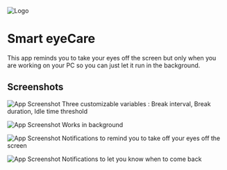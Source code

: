 
![Logo](./eye1.ico)

    
# Smart eyeCare

This app reminds you to take your eyes off the screen but only when you are working on your PC so you can just let it run in the background.
## Screenshots

![App Screenshot](https://raw.github.com/Dev-VRaj/Smart-eyeCare/main/Screenshots/Screenshot1.png)
Three customizable variables : Break interval, Break duration, Idle time threshold

![App Screenshot](https://raw.github.com/Dev-VRaj/Smart-eyeCare/main/Screenshots/Screenshot2.png)
Works in background

![App Screenshot](https://raw.github.com/Dev-VRaj/Smart-eyeCare/main/Screenshots/Screenshot3.png)
Notifications to remind you to take off your eyes off the screen

![App Screenshot](https://raw.github.com/Dev-VRaj/Smart-eyeCare/main/Screenshots/Screenshot4.png)
Notifications to let you know when to come back